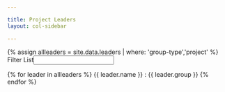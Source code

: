 ```yaml
---

title: Project Leaders
layout: col-sidebar

---
```


{% assign allleaders = site.data.leaders | where: 'group-type','project' %}
<label for='leaders-filter'>Filter List</label><input type='text' id='leaders-filter'>
<section id='leaders-list'>
  {% for leader in allleaders %}
  {{ leader.name }} : {{ leader.group }}
  {% endfor %}
</section>

<script type='text/javascript'>
  // var leaders = {{ allleaders }};
  
 $(function() {
    alert('loaded');
 });
 
 $("#leaders-filter").keyup(function(e) {
    alert(e.keyCode);
     var code = e.keyCode ? e.keyCode : e.which;
     if (code == 13) {  // Enter keycode
        alert('filter it');
       }
   });
</script>
